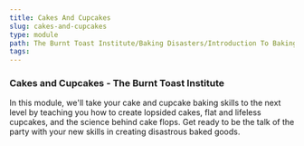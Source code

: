 ```yaml
---
title: Cakes And Cupcakes
slug: cakes-and-cupcakes
type: module
path: The Burnt Toast Institute/Baking Disasters/Introduction To Baking Disasters/Cakes And Cupcakes
tags:
---
```


### Cakes and Cupcakes - The Burnt Toast Institute

In this module, we'll take your cake and cupcake baking skills to the next level by teaching you how to create lopsided cakes, flat and lifeless cupcakes, and the science behind cake flops. Get ready to be the talk of the party with your new skills in creating disastrous baked goods.
